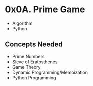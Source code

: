 # 0x0A. Prime Game
- Algorithm
- Python

## Concepts Needed
- Prime Numbers
- Sieve of Eratosthenes
- Game Theory
- Dynamic Programming/Memoization
- Python Programming
